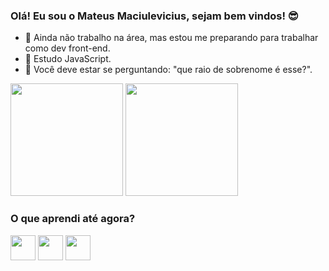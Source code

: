 ### Olá! Eu sou o Mateus Maciulevicius, sejam bem vindos! 😎

- 🔭 Ainda não trabalho na área, mas estou me preparando para trabalhar como dev front-end.
- 🌱 Estudo JavaScript.
- 💬 Você deve estar se perguntando: "que raio de sobrenome é esse?".

<div>
<img height=180 src="https://github-readme-stats.vercel.app/api?username=DevMateusmac&show_icons=true&theme=nord">
<img height=180 src="https://github-readme-stats.vercel.app/api/top-langs/?username=DevMateusmac&theme=nord"
</div>

### O que aprendi até agora?
<div>
  <img height=40 width=40 src="https://cdn.jsdelivr.net/gh/devicons/devicon/icons/javascript/javascript-original.svg" />
  <img height=40 width=40 src="https://cdn.jsdelivr.net/gh/devicons/devicon/icons/html5/html5-original.svg" />
  <img height=40 width=40 src="https://cdn.jsdelivr.net/gh/devicons/devicon/icons/css3/css3-original.svg" />
</div>


<!-- 
- 👯 I’m looking to collaborate on ...
- 🤔 I’m looking for help with ...
- 💬 Você deve estar se perguntando: "que raio de sobrenome é esse?".
- 📫 How to reach me: ...
- 😄 Pronouns: ...
- ⚡ Fun fact: ...

-->

